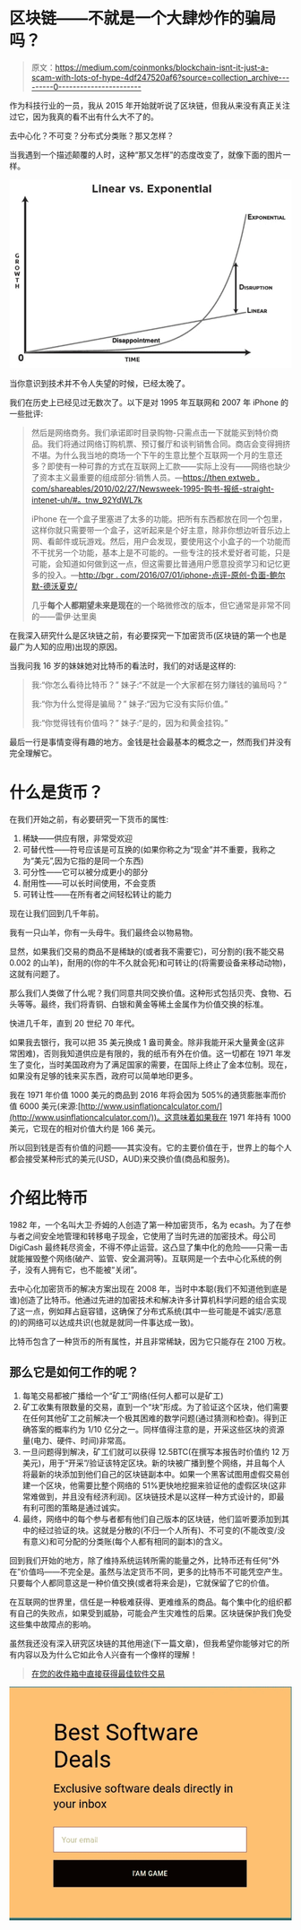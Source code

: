 # 区块链——不就是一个大肆炒作的骗局吗？

> 原文：<https://medium.com/coinmonks/blockchain-isnt-it-just-a-scam-with-lots-of-hype-4df247520af6?source=collection_archive---------0----------------------->

作为科技行业的一员，我从 2015 年开始就听说了区块链，但我从来没有真正关注过它，因为我真的看不出有什么大不了的。

去中心化？不可变？分布式分类账？那又怎样？

当我遇到一个描述颠覆的人时，这种“那又怎样”的态度改变了，就像下面的图片一样。

![](img/e6a5353894f3627862f596085b9c4289.png)

当你意识到技术并不令人失望的时候，已经太晚了。

我们在历史上已经见过无数次了。以下是对 1995 年互联网和 2007 年 iPhone 的一些批评:

> 然后是网络商务。我们承诺即时目录购物-只需点击一下就能买到特价商品。我们将通过网络订购机票、预订餐厅和谈判销售合同。商店会变得拥挤不堪。为什么我当地的商场一个下午的生意比整个互联网一个月的生意还多？即使有一种可靠的方式在互联网上汇款——实际上没有——网络也缺少了资本主义最重要的组成部分:销售人员。—[https://then extweb . com/shareables/2010/02/27/Newsweek-1995-购书-报纸-straight-intenet-uh/#。tnw_92YdWL7k](https://thenextweb.com/shareables/2010/02/27/newsweek-1995-buy-books-newspapers-straight-intenet-uh/#.tnw_92YdWL7k)
> 
> iPhone 在一个盒子里塞进了太多的功能。把所有东西都放在同一个包里，这样你就只需要带一个盒子，这听起来是个好主意，除非你想边听音乐边上网、看邮件或玩游戏。然后，用户会发现，要使用这个小盒子的一个功能而不干扰另一个功能，基本上是不可能的。一些专注的技术爱好者可能，只是可能，会知道如何做到这一点，但这需要比普通用户愿意投资学习和记忆更多的投入。—[http://bgr . com/2016/07/01/iphone-点评-原创-负面-鲍尔默-德沃夏克/](http://bgr.com/2016/07/01/iphone-reviews-original-negative-ballmer-dvorak/)
> 
> 几乎**每个人都期望未来是现在**的一个略微修改的版本，但它通常是非常不同的——雷伊·达里奥

在我深入研究什么是区块链之前，有必要探究一下加密货币(区块链的第一个也是最广为人知的应用)出现的原因。

当我问我 16 岁的妹妹她对比特币的看法时，我们的对话是这样的:

> 我:“你怎么看待比特币？”
> 妹子:“不就是一个大家都在努力赚钱的骗局吗？”
> 
> 我:“你为什么觉得是骗局？”
> 妹子:“因为它没有实际价值。”
> 
> 我:“你觉得钱有价值吗？”
> 妹子:“是的，因为和黄金挂钩。”

最后一行是事情变得有趣的地方。金钱是社会最基本的概念之一，然而我们并没有完全理解它。

# 什么是货币？

在我们开始之前，有必要研究一下货币的属性:

1.  稀缺——供应有限，非常受欢迎
2.  可替代性——符号应该是可互换的(如果你称之为“现金”并不重要，我称之为“美元”,因为它指的是同一个东西)
3.  可分性——它可以被分成更小的部分
4.  耐用性——可以长时间使用，不会变质
5.  可转让性——在所有者之间轻松转让的能力

现在让我们回到几千年前。

我有一只山羊，你有一头母牛。我们最终会以物易物。

显然，如果我们交易的商品不是稀缺的(或者我不需要它)，可分割的(我不能交易 0.002 的山羊)，耐用的(你的牛不久就会死)和可转让的(将需要设备来移动动物)，这就有问题了。

那么我们人类做了什么呢？我们同意共同交换价值。这种形式包括贝壳、食物、石头等等。最终，我们将青铜、白银和黄金等稀土金属作为价值交换的标准。

快进几千年，直到 20 世纪 70 年代。

如果我去银行，我可以把 35 美元换成 1 盎司黄金。除非我能开采大量黄金(这非常困难)，否则我知道供应是有限的，我的纸币有外在价值。这一切都在 1971 年发生了变化，当时美国政府为了满足国家的需要，在国际上终止了金本位制。现在，如果没有足够的钱来买东西，政府可以简单地印更多。

我在 1971 年价值 1000 美元的商品到 2016 年将会因为 505%的通货膨胀率而价值 6000 美元(来源:[http://www.usinflationcalculator.com/](http://www.usinflationcalculator.com/))。这意味着如果我在 1971 年持有 1000 美元，它现在的相对价值大约是 166 美元。

所以回到钱是否有价值的问题——其实没有。它的主要价值在于，世界上的每个人都会接受某种形式的美元(USD，AUD)来交换价值(商品和服务)。

# 介绍比特币

1982 年，一个名叫大卫·乔姆的人创造了第一种加密货币，名为 ecash。为了在参与者之间安全地管理和转移电子现金，它使用了当时先进的加密技术。母公司 DigiCash 最终耗尽资金，不得不停止运营。这凸显了集中化的危险——只需一击就能摧毁整个网络(破产、监管、安全漏洞等)。互联网是一个去中心化系统的例子，没有人拥有它，也不能被“关闭”。

去中心化加密货币的解决方案出现在 2008 年，当时中本聪(我们不知道他到底是谁)创造了比特币。他通过先进的加密技术和解决许多计算机科学问题的组合实现了这一点，例如拜占庭容错，这确保了分布式系统(其中一些可能是不诚实/恶意的)的网络可以达成共识(也就是就同一件事达成一致)。

比特币包含了一种货币的所有属性，并且非常稀缺，因为它只能存在 2100 万枚。

## 那么它是如何工作的呢？

1.  每笔交易都被广播给一个“矿工”网络(任何人都可以是矿工)
2.  矿工收集有限数量的交易，直到一个“块”形成。为了验证这个区块，他们需要在任何其他矿工之前解决一个极其困难的数学问题(通过猜测和检查)。得到正确答案的概率约为 1/10 亿分之一。同样值得注意的是，开采这些区块的资源量(电力、硬件、时间)非常高。
3.  一旦问题得到解决，矿工们就可以获得 12.5BTC(在撰写本报告时价值约 12 万美元)，用于“开采”/验证该特定区块。新的块被广播到整个网络，并且每个人将最新的块添加到他们自己的区块链副本中。如果一个黑客试图用虚假交易创建一个区块，他需要比整个网络的 51%更快地挖掘来验证他的虚假区块(这非常难做到，并且没有经济利润)。区块链技术是以这样一种方式设计的，即最有利可图的策略是通过诚实。
4.  最终，网络中的每个参与者都有他们自己版本的区块链，他们监听要添加到其中的经过验证的块。这就是分散的(不归一个人所有)、不可变的(不能改变/没有意义)和可分配的分类账(每个人都有相同的副本)的含义。

回到我们开始的地方，除了维持系统运转所需的能量之外，比特币还有任何“外在”价值吗——不完全是。虽然与法定货币不同，更多的比特币不可能凭空产生。只要每个人都同意这是一种价值交换(或者将来会是)，它就保留了它的价值。

在互联网的世界里，信任是一种极难获得、更难维系的商品。每个集中化的组织都有自己的失败点，如果受到威胁，可能会产生灾难性的后果。区块链保护我们免受这些集中故障点的影响。

虽然我还没有深入研究区块链的其他用途(下一篇文章)，但我希望你能够对它的所有内容以及为什么它如此令人兴奋有一个像样的理解！

> [在您的收件箱中直接获得最佳软件交易](https://coincodecap.com/?utm_source=coinmonks)

[![](img/7c0b3dfdcbfea594cc0ae7d4f9bf6fcb.png)](https://coincodecap.com/?utm_source=coinmonks)